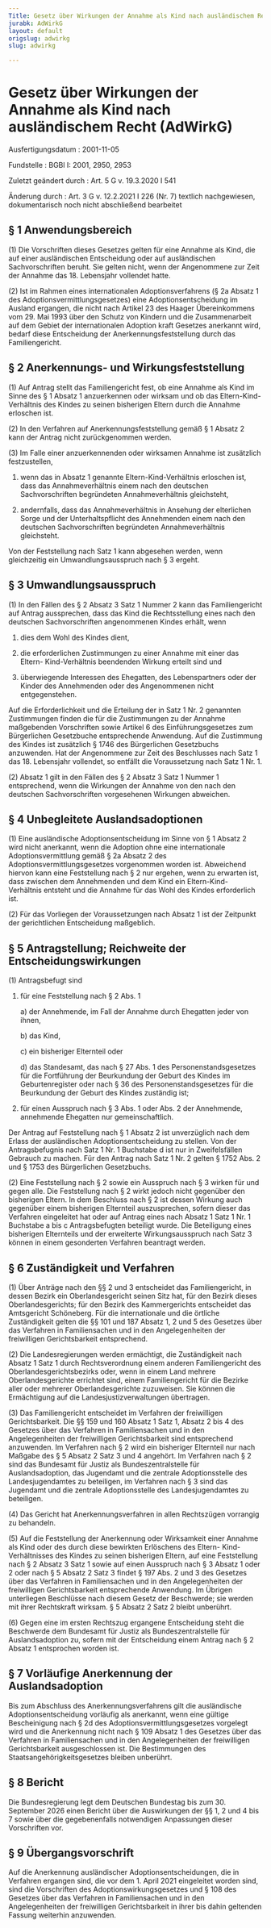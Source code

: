```yaml
---
Title: Gesetz über Wirkungen der Annahme als Kind nach ausländischem Recht
jurabk: AdWirkG
layout: default
origslug: adwirkg
slug: adwirkg

---
```


# Gesetz über Wirkungen der Annahme als Kind nach ausländischem Recht (AdWirkG)

Ausfertigungsdatum
:   2001-11-05

Fundstelle
:   BGBl I: 2001, 2950, 2953

Zuletzt geändert durch
:   Art. 5 G v. 19.3.2020 I 541

Änderung durch
:   Art. 3 G v. 12.2.2021 I 226 (Nr. 7) textlich nachgewiesen, dokumentarisch noch nicht abschließend bearbeitet


## § 1 Anwendungsbereich

(1) Die Vorschriften dieses Gesetzes gelten für eine Annahme als Kind,
die auf einer ausländischen Entscheidung oder auf ausländischen
Sachvorschriften beruht. Sie gelten nicht, wenn der Angenommene zur
Zeit der Annahme das 18. Lebensjahr vollendet hatte.

(2) Ist im Rahmen eines internationalen Adoptionsverfahrens (§ 2a
Absatz 1 des Adoptionsvermittlungsgesetzes) eine Adoptionsentscheidung
im Ausland ergangen, die nicht nach Artikel 23 des Haager
Übereinkommens vom 29. Mai 1993 über den Schutz von Kindern und die
Zusammenarbeit auf dem Gebiet der internationalen Adoption kraft
Gesetzes anerkannt wird, bedarf diese Entscheidung der
Anerkennungsfeststellung durch das Familiengericht.


## § 2 Anerkennungs- und Wirkungsfeststellung

(1) Auf Antrag stellt das Familiengericht fest, ob eine Annahme als
Kind im Sinne des § 1 Absatz 1 anzuerkennen oder wirksam und ob das
Eltern-Kind-Verhältnis des Kindes zu seinen bisherigen Eltern durch
die Annahme erloschen ist.

(2) In den Verfahren auf Anerkennungsfeststellung gemäß § 1 Absatz 2
kann der Antrag nicht zurückgenommen werden.

(3) Im Falle einer anzuerkennenden oder wirksamen Annahme ist
zusätzlich festzustellen,

1.  wenn das in Absatz 1 genannte Eltern-Kind-Verhältnis erloschen ist,
    dass das Annahmeverhältnis einem nach den deutschen Sachvorschriften
    begründeten Annahmeverhältnis gleichsteht,


2.  andernfalls, dass das Annahmeverhältnis in Ansehung der elterlichen
    Sorge und der Unterhaltspflicht des Annehmenden einem nach den
    deutschen Sachvorschriften begründeten Annahmeverhältnis gleichsteht.



Von der Feststellung nach Satz 1 kann abgesehen werden, wenn
gleichzeitig ein Umwandlungsausspruch nach § 3 ergeht.


## § 3 Umwandlungsausspruch

(1) In den Fällen des § 2 Absatz 3 Satz 1 Nummer 2 kann das
Familiengericht auf Antrag aussprechen, dass das Kind die
Rechtsstellung eines nach den deutschen Sachvorschriften angenommenen
Kindes erhält, wenn

1.  dies dem Wohl des Kindes dient,


2.  die erforderlichen Zustimmungen zu einer Annahme mit einer das Eltern-
    Kind-Verhältnis beendenden Wirkung erteilt sind und


3.  überwiegende Interessen des Ehegatten, des Lebenspartners oder der
    Kinder des Annehmenden oder des Angenommenen nicht entgegenstehen.



Auf die Erforderlichkeit und die Erteilung der in Satz 1 Nr. 2
genannten Zustimmungen finden die für die Zustimmungen zu der Annahme
maßgebenden Vorschriften sowie Artikel 6 des Einführungsgesetzes zum
Bürgerlichen Gesetzbuche entsprechende Anwendung. Auf die Zustimmung
des Kindes ist zusätzlich § 1746 des Bürgerlichen Gesetzbuchs
anzuwenden. Hat der Angenommene zur Zeit des Beschlusses nach Satz 1
das 18. Lebensjahr vollendet, so entfällt die Voraussetzung nach Satz
1 Nr. 1.

(2) Absatz 1 gilt in den Fällen des § 2 Absatz 3 Satz 1 Nummer 1
entsprechend, wenn die Wirkungen der Annahme von den nach den
deutschen Sachvorschriften vorgesehenen Wirkungen abweichen.


## § 4 Unbegleitete Auslandsadoptionen

(1) Eine ausländische Adoptionsentscheidung im Sinne von § 1 Absatz 2
wird nicht anerkannt, wenn die Adoption ohne eine internationale
Adoptionsvermittlung gemäß § 2a Absatz 2 des
Adoptionsvermittlungsgesetzes vorgenommen worden ist. Abweichend
hiervon kann eine Feststellung nach § 2 nur ergehen, wenn zu erwarten
ist, dass zwischen dem Annehmenden und dem Kind ein Eltern-Kind-
Verhältnis entsteht und die Annahme für das Wohl des Kindes
erforderlich ist.

(2) Für das Vorliegen der Voraussetzungen nach Absatz 1 ist der
Zeitpunkt der gerichtlichen Entscheidung maßgeblich.


## § 5 Antragstellung; Reichweite der Entscheidungswirkungen

(1) Antragsbefugt sind

1.  für eine Feststellung nach § 2 Abs. 1

    a)  der Annehmende, im Fall der Annahme durch Ehegatten jeder von ihnen,


    b)  das Kind,


    c)  ein bisheriger Elternteil oder


    d)  das Standesamt, das nach § 27 Abs. 1 des Personenstandsgesetzes für
        die Fortführung der Beurkundung der Geburt des Kindes im
        Geburtenregister oder nach § 36 des Personenstandsgesetzes für die
        Beurkundung der Geburt des Kindes zuständig ist;





2.  für einen Ausspruch nach § 3 Abs. 1 oder Abs. 2 der Annehmende,
    annehmende Ehegatten nur gemeinschaftlich.



Der Antrag auf Feststellung nach § 1 Absatz 2 ist unverzüglich nach
dem Erlass der ausländischen Adoptionsentscheidung zu stellen. Von der
Antragsbefugnis nach Satz 1 Nr. 1 Buchstabe d ist nur in
Zweifelsfällen Gebrauch zu machen. Für den Antrag nach Satz 1 Nr. 2
gelten § 1752 Abs. 2 und § 1753 des Bürgerlichen Gesetzbuchs.

(2) Eine Feststellung nach § 2 sowie ein Ausspruch nach § 3 wirken für
und gegen alle. Die Feststellung nach § 2 wirkt jedoch nicht gegenüber
den bisherigen Eltern. In dem Beschluss nach § 2 ist dessen Wirkung
auch gegenüber einem bisherigen Elternteil auszusprechen, sofern
dieser das Verfahren eingeleitet hat oder auf Antrag eines nach Absatz
1 Satz 1 Nr. 1 Buchstabe a bis c Antragsbefugten beteiligt wurde. Die
Beteiligung eines bisherigen Elternteils und der erweiterte
Wirkungsausspruch nach Satz 3 können in einem gesonderten Verfahren
beantragt werden.


## § 6 Zuständigkeit und Verfahren

(1) Über Anträge nach den §§ 2 und 3 entscheidet das Familiengericht,
in dessen Bezirk ein Oberlandesgericht seinen Sitz hat, für den Bezirk
dieses Oberlandesgerichts; für den Bezirk des Kammergerichts
entscheidet das Amtsgericht Schöneberg. Für die internationale und die
örtliche Zuständigkeit gelten die §§ 101 und 187 Absatz 1, 2 und 5 des
Gesetzes über das Verfahren in Familiensachen und in den
Angelegenheiten der freiwilligen Gerichtsbarkeit entsprechend.

(2) Die Landesregierungen werden ermächtigt, die Zuständigkeit nach
Absatz 1 Satz 1 durch Rechtsverordnung einem anderen Familiengericht
des Oberlandesgerichtsbezirks oder, wenn in einem Land mehrere
Oberlandesgerichte errichtet sind, einem Familiengericht für die
Bezirke aller oder mehrerer Oberlandesgerichte zuzuweisen. Sie können
die Ermächtigung auf die Landesjustizverwaltungen übertragen.

(3) Das Familiengericht entscheidet im Verfahren der freiwilligen
Gerichtsbarkeit. Die §§ 159 und 160 Absatz 1 Satz 1, Absatz 2 bis 4
des Gesetzes über das Verfahren in Familiensachen und in den
Angelegenheiten der freiwilligen Gerichtsbarkeit sind entsprechend
anzuwenden. Im Verfahren nach § 2 wird ein bisheriger Elternteil nur
nach Maßgabe des § 5 Absatz 2 Satz 3 und 4 angehört. Im Verfahren nach
§ 2 sind das Bundesamt für Justiz als Bundeszentralstelle für
Auslandsadoption, das Jugendamt und die zentrale Adoptionsstelle des
Landesjugendamtes zu beteiligen, im Verfahren nach § 3 sind das
Jugendamt und die zentrale Adoptionsstelle des Landesjugendamtes zu
beteiligen.

(4) Das Gericht hat Anerkennungsverfahren in allen Rechtszügen
vorrangig zu behandeln.

(5) Auf die Feststellung der Anerkennung oder Wirksamkeit einer
Annahme als Kind oder des durch diese bewirkten Erlöschens des Eltern-
Kind-Verhältnisses des Kindes zu seinen bisherigen Eltern, auf eine
Feststellung nach § 2 Absatz 3 Satz 1 sowie auf einen Ausspruch nach §
3 Absatz 1 oder 2 oder nach § 5 Absatz 2 Satz 3 findet § 197 Abs. 2
und 3 des Gesetzes über das Verfahren in Familiensachen und in den
Angelegenheiten der freiwilligen Gerichtsbarkeit entsprechende
Anwendung. Im Übrigen unterliegen Beschlüsse nach diesem Gesetz der
Beschwerde; sie werden mit ihrer Rechtskraft wirksam. § 5 Absatz 2
Satz 2 bleibt unberührt.

(6) Gegen eine im ersten Rechtszug ergangene Entscheidung steht die
Beschwerde dem Bundesamt für Justiz als Bundeszentralstelle für
Auslandsadoption zu, sofern mit der Entscheidung einem Antrag nach § 2
Absatz 1 entsprochen worden ist.


## § 7 Vorläufige Anerkennung der Auslandsadoption

Bis zum Abschluss des Anerkennungsverfahrens gilt die ausländische
Adoptionsentscheidung vorläufig als anerkannt, wenn eine gültige
Bescheinigung nach § 2d des Adoptionsvermittlungsgesetzes vorgelegt
wird und die Anerkennung nicht nach § 109 Absatz 1 des Gesetzes über
das Verfahren in Familiensachen und in den Angelegenheiten der
freiwilligen Gerichtsbarkeit ausgeschlossen ist. Die Bestimmungen des
Staatsangehörigkeitsgesetzes bleiben unberührt.


## § 8 Bericht

Die Bundesregierung legt dem Deutschen Bundestag bis zum 30. September
2026 einen Bericht über die Auswirkungen der §§ 1, 2 und 4 bis 7 sowie
über die gegebenenfalls notwendigen Anpassungen dieser Vorschriften
vor.


## § 9 Übergangsvorschrift

Auf die Anerkennung ausländischer Adoptionsentscheidungen, die in
Verfahren ergangen sind, die vor dem 1. April 2021 eingeleitet worden
sind, sind die Vorschriften des Adoptionswirkungsgesetzes und § 108
des Gesetzes über das Verfahren in Familiensachen und in den
Angelegenheiten der freiwilligen Gerichtsbarkeit in ihrer bis dahin
geltenden Fassung weiterhin anzuwenden.

